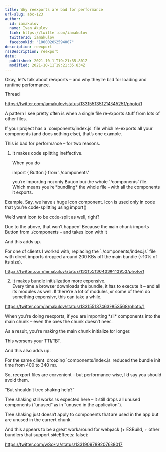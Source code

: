 ```yaml
---
title: Why reexports are bad for performance
url-slug: abc-123
author:
  id: iamakulov
  name: Ivan Akulov
  link: https://twitter.com/iamakulov
  twitterId: iamakulov
  facebookId: "100002052594007"
description: reexport
rssDescription: reexport
date:
  published: 2021-10-11T19:21:35.801Z
  modified: 2021-10-11T19:21:35.834Z
---
```

Okay, let’s talk about reexports – and why they’re bad for loading and runtime performance.

Thread 

https://twitter.com/iamakulov/status/1331551351214645251/photo/1



A pattern I see pretty often is when a single file re-exports stuff from lots of other files. 

If your project has a \`components/index.js\` file which re-exports all your components (and does nothing else), that’s one example. 

This is bad for performance – for two reasons.

1. It makes code splitting ineffective. 

   When you do 

   import { Button } from './components'

   you’re importing not only Button but the whole ‘./components’ file. Which means you’re \*bundling\* the whole file – with all the components it exports.



Example. Say, we have a huge Icon component. Icon is used only in code that you’re code-splitting using import() 

We’d want Icon to be code-split as well, right? 

Due to the above, that won’t happen! Because the main chunk imports Button from ./components – and takes Icon with it



And this adds up. 

For one of clients I worked with, replacing the \`./components/index.js\` file with direct imports dropped around 200 KBs off the main bundle (~10% of its size).

https://twitter.com/iamakulov/status/1331551364636413953/photo/1



2. It makes bundle initialization more expensive. \
   Every time a browser downloads the bundle, it has to execute it – and all its modules as well. If there’re a lot of modules, or some of them do something expensive, this can take a while.

https://twitter.com/iamakulov/status/1331551374639853568/photo/1



When you’re doing reexports, if you are importing \*all\* components into the main chunk – even the ones the chunk doesn’t need. 

As a result, you’re making the main chunk initialize for longer. 

This worsens your TTI/TBT.



And this also adds up. 

For the same client, dropping \`components/index.js\` reduced the bundle init time from 400 to 340 ms. 

So, reexport files are convenient – but performance-wise, I’d say you should avoid them. 

</thread>



“But shouldn’t tree shaking help?” 

Tree shaking still works as expected here – it still drops all unused components (“unused” as in “unused in the application”). 

Tree shaking just doesn’t apply to components that are used in the app but are unused in the current chunk.



And this appears to be a great workaround for webpack (+ ESBuild, + other bundlers that support sideEffects: false):

https://twitter.com/wSokra/status/1331909789207638017